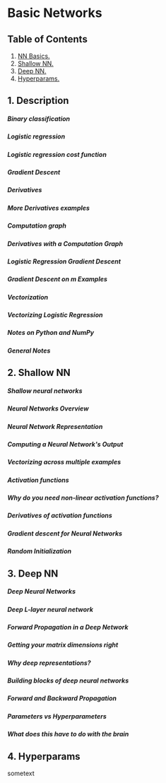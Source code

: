# Basic Networks
## Table of Contents
1. [ NN Basics. ](#NNBasics)
2. [ Shallow NN. ](#shallow)
3. [ Deep NN. ](#deep)
4. [ Hyperparams. ](#Hyperparams)

<a name="NNBasics"></a>
## 1. Description

##### Binary classification
##### Logistic regression
##### Logistic regression cost function
##### Gradient Descent
##### Derivatives
##### More Derivatives examples
##### Computation graph
##### Derivatives with a Computation Graph
##### Logistic Regression Gradient Descent
##### Gradient Descent on m Examples
##### Vectorization
##### Vectorizing Logistic Regression
##### Notes on Python and NumPy
##### General Notes

<a name="shallow"></a>
## 2. Shallow NN

##### Shallow neural networks
##### Neural Networks Overview
##### Neural Network Representation
##### Computing a Neural Network's Output
##### Vectorizing across multiple examples
##### Activation functions
##### Why do you need non-linear activation functions?
##### Derivatives of activation functions
##### Gradient descent for Neural Networks
##### Random Initialization

<a name="deep"></a>
## 3. Deep NN

##### Deep Neural Networks
##### Deep L-layer neural network
##### Forward Propagation in a Deep Network
##### Getting your matrix dimensions right
##### Why deep representations?
##### Building blocks of deep neural networks
##### Forward and Backward Propagation
##### Parameters vs Hyperparameters
##### What does this have to do with the brain


<a name="Hyperparams"></a>
## 4. Hyperparams

sometext

